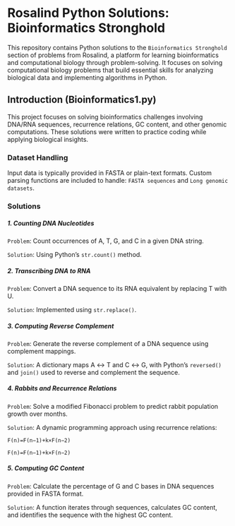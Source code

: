 # Rosalind Python Solutions: Bioinformatics Stronghold

This repository contains Python solutions to the `Bioinformatics Stronghold` section of problems from Rosalind, a platform for learning bioinformatics and computational biology through problem-solving. It focuses on solving computational biology problems that build essential skills for analyzing biological data and implementing algorithms in Python.

## Introduction (Bioinformatics1.py)
This project focuses on solving bioinformatics challenges involving DNA/RNA sequences, recurrence relations, GC content, and other genomic computations. These solutions were written to practice coding while applying biological insights.

### Dataset Handling

Input data is typically provided in FASTA or plain-text formats. Custom parsing functions are included to handle: `FASTA sequences` and `Long genomic datasets`.

### Solutions

##### 1. Counting DNA Nucleotides </p>
`Problem`: Count occurrences of A, T, G, and C in a given DNA string. </p>
`Solution`: Using Python’s `str.count()` method.

##### 2. Transcribing DNA to RNA </p>
`Problem`: Convert a DNA sequence to its RNA equivalent by replacing T with U. </p>
`Solution`: Implemented using `str.replace()`.

##### 3. Computing Reverse Complement </p>
`Problem`: Generate the reverse complement of a DNA sequence using complement mappings. </p>
`Solution`: A dictionary maps A ↔ T and C ↔ G, with Python’s `reversed()` and `join()` used to reverse and complement the sequence.

##### 4. Rabbits and Recurrence Relations </p>
`Problem`: Solve a modified Fibonacci problem to predict rabbit population growth over months. </p>
`Solution`: A dynamic programming approach using recurrence relations: </p>
        `F(n)=F(n−1)+k×F(n−2)` </p>
        `F(n)=F(n−1)+k×F(n−2)`

##### 5. Computing GC Content </p>
`Problem`: Calculate the percentage of G and C bases in DNA sequences provided in FASTA format. </p>
`Solution`: A function iterates through sequences, calculates GC content, and identifies the sequence with the highest GC content.
